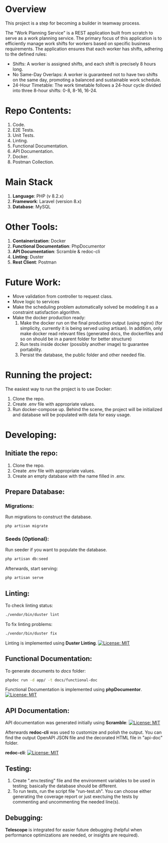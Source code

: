 # Overview
This project is a step for becoming a builder in teamway process. 

The "Work Planning Service" is a REST application built from scratch to serve as a work planning service. The primary focus of this application is to efficiently manage work shifts for workers based on specific business requirements. The application ensures that each worker has shifts, adhering to the defined rules:

- Shifts: A worker is assigned shifts, and each shift is precisely 8 hours long.
- No Same-Day Overlaps: A worker is guaranteed not to have two shifts on the same day, promoting a balanced and sustainable work schedule.
- 24-Hour Timetable: The work timetable follows a 24-hour cycle divided into three 8-hour shifts: 0-8, 8-16, 16-24.


# Repo Contents:
1. Code. 
3. E2E Tests.
3. Unit Tests.
2. Linting. 
2. Functional Documentation. 
2. API Documentation. 
2. Docker. 
3. Postman Collection.

# Main Stack

1. **Language**: PHP (v 8.2.x)
1. **Framework**: Laravel (version 8.x)
1. **Database**: MySQL

# Other Tools:
1. **Containerization**: Docker
1. **Functional Documentation**: PhpDocumentor
1. **API Documentation**: Scramble & redoc-cli
1. **Linting**: Duster
1. **Rest Client**: Postman



# Future Work:
- Move validation from controller to request class. 
- Move logic to services
- Make the scheduling problem automatically solved be modeling it as a constraint satisfaction algorithm.
- Make the docker production ready:
    1. Make the docker run on the final production output (using nginx) (for simplicity, currently it is being served using artisan). In addition, only make docker read relevant files (generated docs, the dockerfiles and so on should be in a parent folder for better structure)
    1. Run tests inside docker (possibly another image) to guarantee portability. 
    1. Persist the database, the public folder and other needed file. 


# Running the project:
The easiest way to run the project is to use Docker:
1. Clone the repo. 
1. Create .env file with appropriate values. 
2. Run docker-compose up. Behind the scene, the project will be initialized and database will be populated with data for easy usage. 

# Developing:
## Initiate the repo:
1. Clone the repo. 
1. Create .env file with appropriate values. 
1. Create an empty database with the name filled in .env. 


## Prepare Database:
### Migrations: 
Run migrations to construct the database. 
```bash
php artisan migrate
```

### Seeds (Optional): 
Run seeder if you want to populate the database. 
```bash
php artisan db:seed
```

Afterwards, start serving:
```bash
php artisan serve
```

## Linting: 
To check linting status:
```bash
./vendor/bin/duster lint
```
To fix linting problems:
```bash
./vendor/bin/duster fix
```

Linting is implemented using **Duster Linting**. [![License: MIT](https://img.shields.io/badge/License-MIT-yellow.svg)](https://opensource.org/licenses/MIT)


## Functional Documentation:
To generate documents to *docs* folder:

```bash
phpdoc run -d app/ -t docs/functional-doc
```
Functional Documentation is implemented using **phpDocumentor**. [![License: MIT](https://img.shields.io/badge/License-MIT-yellow.svg)](https://opensource.org/licenses/MIT)





## API Documentation:

API documentation was generated initially using **Scramble**:
[![License: MIT](https://img.shields.io/badge/License-MIT-yellow.svg)](https://opensource.org/licenses/MIT)

Afterwards **redoc-cli** was used to customize and polish the output. You can find the output OpenAPI JSON file and the decorated HTML file in "api-doc" folder. 

**redoc-cli**: [![License: MIT](https://img.shields.io/badge/License-MIT-yellow.svg)](https://opensource.org/licenses/MIT)




## Testing:
1. Create ".env.testing" file and the environment variables to be used in testing; basically the database should be different.
2. To run tests, run the script file "run-test.sh". You can choose either generating the coverage report or just exectuing the tests by commenting and uncommenting the needed line(s).



## Debugging:

**Telescope** is integrated for easier future debugging (helpful when performance optimizations are needed, or insights are required).